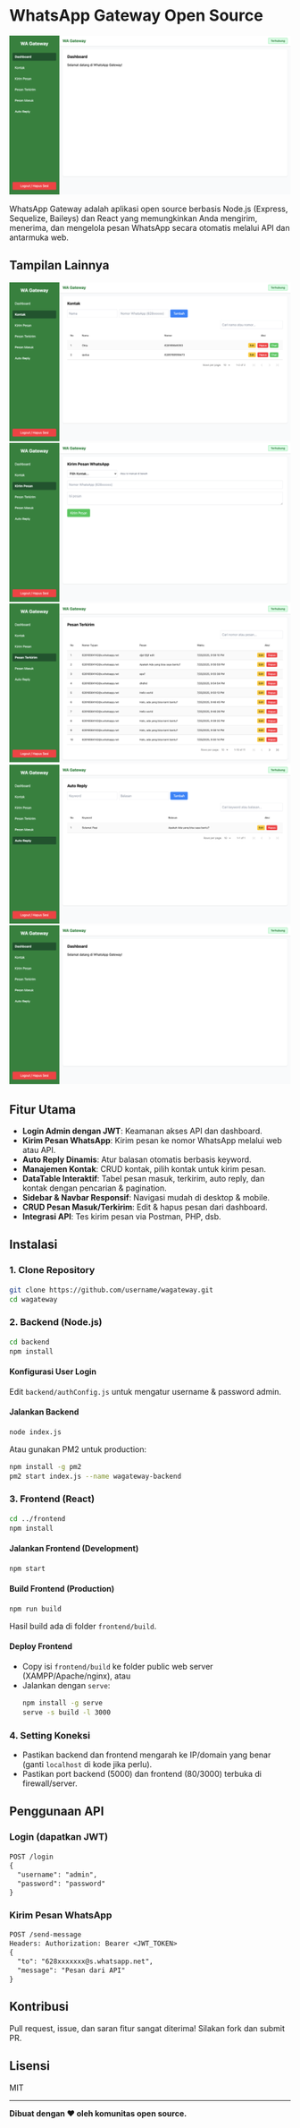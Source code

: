 # WhatsApp Gateway Open Source

![Dashboard](./gambar/1.png)

WhatsApp Gateway adalah aplikasi open source berbasis Node.js (Express, Sequelize, Baileys) dan React yang memungkinkan Anda mengirim, menerima, dan mengelola pesan WhatsApp secara otomatis melalui API dan antarmuka web.

## Tampilan Lainnya



![Kirim Pesan](./gambar/2.png) 
![Pesan Terkirim](./gambar/3.png)
![Auto Reply](./gambar/4.png) 
![Kontak](./gambar/5.png) 
![QR Code](./gambar/1.png) 

## Fitur Utama
- **Login Admin dengan JWT**: Keamanan akses API dan dashboard.
- **Kirim Pesan WhatsApp**: Kirim pesan ke nomor WhatsApp melalui web atau API.
- **Auto Reply Dinamis**: Atur balasan otomatis berbasis keyword.
- **Manajemen Kontak**: CRUD kontak, pilih kontak untuk kirim pesan.
- **DataTable Interaktif**: Tabel pesan masuk, terkirim, auto reply, dan kontak dengan pencarian & pagination.
- **Sidebar & Navbar Responsif**: Navigasi mudah di desktop & mobile.
- **CRUD Pesan Masuk/Terkirim**: Edit & hapus pesan dari dashboard.
- **Integrasi API**: Tes kirim pesan via Postman, PHP, dsb.

## Instalasi

### 1. Clone Repository
```sh
git clone https://github.com/username/wagateway.git
cd wagateway
```

### 2. Backend (Node.js)
```sh
cd backend
npm install
```

#### Konfigurasi User Login
Edit `backend/authConfig.js` untuk mengatur username & password admin.

#### Jalankan Backend
```sh
node index.js
```
Atau gunakan PM2 untuk production:
```sh
npm install -g pm2
pm2 start index.js --name wagateway-backend
```

### 3. Frontend (React)
```sh
cd ../frontend
npm install
```

#### Jalankan Frontend (Development)
```sh
npm start
```

#### Build Frontend (Production)
```sh
npm run build
```
Hasil build ada di folder `frontend/build`.

#### Deploy Frontend
- Copy isi `frontend/build` ke folder public web server (XAMPP/Apache/nginx), atau
- Jalankan dengan `serve`:
  ```sh
  npm install -g serve
  serve -s build -l 3000
  ```

### 4. Setting Koneksi
- Pastikan backend dan frontend mengarah ke IP/domain yang benar (ganti `localhost` di kode jika perlu).
- Pastikan port backend (5000) dan frontend (80/3000) terbuka di firewall/server.

## Penggunaan API
### Login (dapatkan JWT)
```
POST /login
{
  "username": "admin",
  "password": "password"
}
```

### Kirim Pesan WhatsApp
```
POST /send-message
Headers: Authorization: Bearer <JWT_TOKEN>
{
  "to": "628xxxxxxx@s.whatsapp.net",
  "message": "Pesan dari API"
}
```

## Kontribusi
Pull request, issue, dan saran fitur sangat diterima! Silakan fork dan submit PR.

## Lisensi
MIT

---

**Dibuat dengan ❤️ oleh komunitas open source.**
